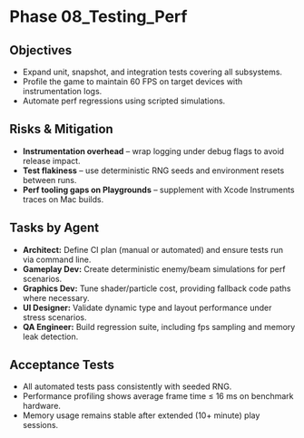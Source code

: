 # Phase 08_Testing_Perf

## Objectives
- Expand unit, snapshot, and integration tests covering all subsystems.
- Profile the game to maintain 60 FPS on target devices with instrumentation logs.
- Automate perf regressions using scripted simulations.

## Risks & Mitigation
- **Instrumentation overhead** – wrap logging under debug flags to avoid release impact.
- **Test flakiness** – use deterministic RNG seeds and environment resets between runs.
- **Perf tooling gaps on Playgrounds** – supplement with Xcode Instruments traces on Mac builds.

## Tasks by Agent
- **Architect:** Define CI plan (manual or automated) and ensure tests run via command line.
- **Gameplay Dev:** Create deterministic enemy/beam simulations for perf scenarios.
- **Graphics Dev:** Tune shader/particle cost, providing fallback code paths where necessary.
- **UI Designer:** Validate dynamic type and layout performance under stress scenarios.
- **QA Engineer:** Build regression suite, including fps sampling and memory leak detection.

## Acceptance Tests
- All automated tests pass consistently with seeded RNG.
- Performance profiling shows average frame time ≤ 16 ms on benchmark hardware.
- Memory usage remains stable after extended (10+ minute) play sessions.
